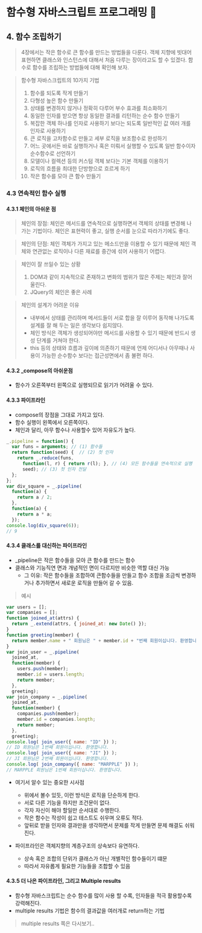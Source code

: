 # 함수형 자바스크립트 프로그래밍 :pencil:

## 4. 함수 조립하기

> 4장에서는 작은 함수로 큰 함수를 만드는 방법들을 다룬다. 객체 지향에 빗대어 표현하면 클래스와 인스턴스에 대해서 처음 다루는 장이라고도 할 수 있겠다. 함수로 함수를 조립하는 방법들에 대해 확인해 보자. 

> 함수형 자바스크립트의 10가지 기법
> 1. 함수를 되도록 작게 만들기
> 2. 다형성 높은 함수 만들기
> 3. 상태를 변경하지 않거나 정확히 다루어 부수 효과를 최소화하기
> 4. 동일한 인자를 받으면 항상 동일한 결과를 리턴하는 순수 함수 만들기
> 5. 복잡한 객체 하나를 인자로 사용하기 보다는 되도록 일반적인 값 여러 개를 인자로 사용하기
> 6. 큰 로직을 고차함수로 만들고 세부 로직을 보조함수로 완성하기
> 7. 어느 곳에서든 바로 실행하거나 혹은 미뤄서 실행할 수 있도록 일반 함수이자 순수함수로 선언하기
> 8. 모델이나 컬렉션 등의 커스텀 객체 보다는 기본 객체를 이용하기
> 9. 로직의 흐름을 최대한 단방향으로 흐르게 하기
> 10. 작은 함수를 모아 큰 함수 만들기

### 4.3 연속적인 함수 실행

#### 4.3.1 체인의 아쉬운 점

> 체인의 장점:
> 체인은 메서드를 연속적으로 실행하면서 객체의 상태를 변경해 나가는 기법이다.
> 체인은 표현력이 좋고, 실행 순서를 눈으로 따라가기에도 좋다.

> 체인의 단점:
> 체인 객체가 가지고 있는 메소드만을 이용할 수 있기 때문에 체인 객체와 연관없는 로직이나 다른 재료를 중간에 섞어 사용하기 어렵다.

> 체인이 잘 쓰일수 있는 상황
> 1. DOM과 같이 지속적으로 존재하고 변화의 범위가 많은 주제는 체인과 잘어울린다.
> 2. JQuery의 체인은 좋은 사례

> 체인의 설계가 어려운 이유
> - 내부에서 상태를 관리하며 메서드들이 서로 합을 잘 이루어 동작해 나가도록 설계를 잘 해 두는 일은 생각보다 쉽지않다.
> - 체인 방식은 객체가 생성되어야만 메서드를 사용할 수 있기 때문에 반드시 생성 단계를 거쳐야 한다.
> - this 등의 상태와 흐름과 깊이에 의존하기 때문에 언제 어디서나 아무때나 사용이 가능한 순수함수 보다는 접근성면에서 좀 불편 하다.

#### 4.3.2 _compose의 아쉬운점

- 함수가 오른쪽부터 왼쪽으로 실행되므로 읽기가 어려울 수 있다.

#### 4.3.3 파이프라인

- compose의 장점을 그대로 가지고 있다.
- 함수 실행이 왼쪽에서 오른쪽이다.
- 체인과 달리, 아무 함수나 사용할수 있어 자유도가 높다.

```javascript
_.pipeline = function() {
  var funs = arguments; // (1) 함수들
  return function(seed) {  // (2) 첫 인자
    return _.reduce(funs,
      function(l, r) { return r(l); }, // (4) 모든 함수들을 연속적으로 실행
      seed); // (3) 첫 인자 전달
  };
};
var div_square = _.pipeline(
  function(a) {
    return a / 2;
  },
  function(a) {
    return a * a;
  });
console.log(div_square(6));
// 9
```

#### 4.3.4 클래스를 대신하는 파이프라인

- _pipeline은 작은 함수들을 모아 큰 함수를 만드는 함수
- 클래스와 기능직연 면과 개념적인 면이 다르지만 비슷한 역할 대신 가능
    - 그 이유: 작은 함수들을 조합하여 큰함수들을 만들고 함수 조합을 조금씩 변경하거나 추가하면서 새로운 로직을 만들어 갈 수 있음.

> 예시
```javascript
var users = [];
var companies = [];
function joined_at(attrs) {
  return _.extend(attrs, { joined_at: new Date() });
}
function greeting(member) {
  return member.name + " 회원님은 " + member.id + "번째 회원이십니다. 환영합니다.";
}
var join_user = _.pipeline(
  joined_at,
  function(member) {
    users.push(member);
    member.id = users.length;
    return member;
  },
  greeting);
var join_company = _.pipeline(
  joined_at,
  function(member) {
    companies.push(member);
    member.id = companies.length;
    return member;
  },
  greeting);
console.log( join_user({ name: "ID" }) );
// ID 회원님은 1번째 회원이십니다. 환영합니다.
console.log( join_user({ name: "JI" }) );
// JI 회원님은 2번째 회원이십니다. 환영합니다.
console.log( join_company({ name: "MARPPLE" }) );
// MARPPLE 회원님은 1번째 회원이십니다. 환영합니다.
```
- 여기서 알수 있는 중요한 시사점
    - 위에서 볼수 있듯, 이런 방식은 로직을 단순하게 한다. 
    - 서로 다른 기능을 하지만 조건문이 없다. 
    - 각자 자신이 해야 할일만 순서대로 수행한다. 
    - 작은 함수는 작성이 쉽고 테스트도 쉬우며 오류도 적다.
    - 앞뒤로 받을 인자와 결과만을 생각하면서 문제를 작게 만들면 문제 해결도 쉬워진다.

- 파이프라인은 객체지향의 계층구조의 상속보다 유연하다.
    - 상속 혹은 조합의 단위가 클래스가 아닌 개별적인 함수들이기 떄문
    - 따라서 자유롭게 필요한 기능들을 조합할 수 있음

#### 4.3.5 더 나은 파이프라인, 그리고 Multiple results

- 함수형 자바스크립트는 순수 함수를 많이 사용 할 수록, 인자들을 적극 활용할수록 강력해진다.
- multiple results 기법은 함수의 결과값을 여러개로 return하는 기법

> multiple results 쪽은 다시보기..